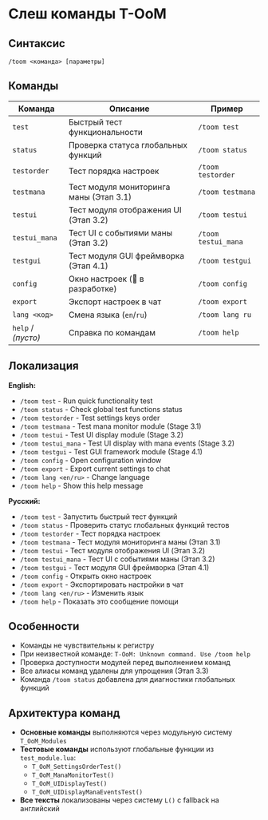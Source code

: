 # Слеш команды T-OoM

## Синтаксис
```
/toom <команда> [параметры]
```

## Команды

| Команда | Описание | Пример |
|---------|----------|--------|
| `test` | Быстрый тест функциональности | `/toom test` |
| `status` | Проверка статуса глобальных функций | `/toom status` |
| `testorder` | Тест порядка настроек | `/toom testorder` |
| `testmana` | Тест модуля мониторинга маны (Этап 3.1) | `/toom testmana` |
| `testui` | Тест модуля отображения UI (Этап 3.2) | `/toom testui` |
| `testui_mana` | Тест UI с событиями маны (Этап 3.2) | `/toom testui_mana` |
| `testgui` | Тест модуля GUI фреймворка (Этап 4.1) | `/toom testgui` |
| `config` | Окно настроек (🚧 в разработке) | `/toom config` |
| `export` | Экспорт настроек в чат | `/toom export` |
| `lang <код>` | Смена языка (`en`/`ru`) | `/toom lang ru` |
| `help` / *(пусто)* | Справка по командам | `/toom help` |

## Локализация

**English:**
- `/toom test` - Run quick functionality test
- `/toom status` - Check global test functions status
- `/toom testorder` - Test settings keys order
- `/toom testmana` - Test mana monitor module (Stage 3.1)
- `/toom testui` - Test UI display module (Stage 3.2)
- `/toom testui_mana` - Test UI display with mana events (Stage 3.2)
- `/toom testgui` - Test GUI framework module (Stage 4.1)
- `/toom config` - Open configuration window
- `/toom export` - Export current settings to chat  
- `/toom lang <en/ru>` - Change language
- `/toom help` - Show this help message

**Русский:**
- `/toom test` - Запустить быстрый тест функций
- `/toom status` - Проверить статус глобальных функций тестов
- `/toom testorder` - Тест порядка настроек
- `/toom testmana` - Тест модуля мониторинга маны (Этап 3.1)
- `/toom testui` - Тест модуля отображения UI (Этап 3.2)
- `/toom testui_mana` - Тест UI с событиями маны (Этап 3.2)
- `/toom testgui` - Тест модуля GUI фреймворка (Этап 4.1)
- `/toom config` - Открыть окно настроек
- `/toom export` - Экспортировать настройки в чат
- `/toom lang <en/ru>` - Изменить язык
- `/toom help` - Показать это сообщение помощи

## Особенности
- Команды не чувствительны к регистру
- При неизвестной команде: `T-OoM: Unknown command. Use /toom help`
- Проверка доступности модулей перед выполнением команд
- Все алиасы команд удалены для упрощения (Этап 3.3)
- Команда `/toom status` добавлена для диагностики глобальных функций

## Архитектура команд
- **Основные команды** выполняются через модульную систему `T_OoM_Modules`
- **Тестовые команды** используют глобальные функции из `test_module.lua`:
  - `T_OoM_SettingsOrderTest()`
  - `T_OoM_ManaMonitorTest()`
  - `T_OoM_UIDisplayTest()`
  - `T_OoM_UIDisplayManaEventsTest()`
- **Все тексты** локализованы через систему `L()` с fallback на английский
